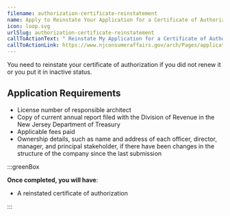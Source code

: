 ```yaml
---
filename: authorization-certificate-reinstatement
name: Apply to Reinstate Your Application for a Certificate of Authorization
icon: loop.svg
urlSlug: authorization-certificate-reinstatement
callToActionText: " Reinstate My Application for a Certificate of Authorization "
callToActionLink: https://www.njconsumeraffairs.gov/arch/Pages/applications.aspx
---
```


You need to reinstate your certificate of authorization if you did not renew it or you put it in inactive status.

## Application Requirements

- License number of responsible architect
- Copy of current annual report filed with the Division of Revenue in the New Jersey Department of Treasury
- Applicable fees paid
- Ownership details, such as name and address of each officer, director, manager, and principal stakeholder, if there have been changes in the structure of the company since the last submission

:::greenBox

**Once completed, you will have**:

- A reinstated certificate of authorization

:::

